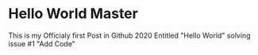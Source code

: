 # Hello World Master

This is my Officialy first Post in Github 2020 
Entitled
"Hello World"
solving issue #1 
"Add Code"
